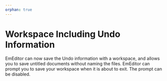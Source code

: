 ```yaml
---
orphan: true
---
```

# Workspace Including Undo Information

EmEditor can now save the Undo information with a workspace, and allows you to
save untitled documents without naming the files. EmEditor can prompt you to
save your workspace when it is about to exit. The prompt can be disabled.
